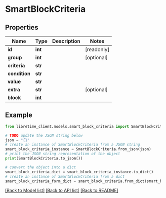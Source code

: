 # SmartBlockCriteria


## Properties

Name | Type | Description | Notes
------------ | ------------- | ------------- | -------------
**id** | **int** |  | [readonly] 
**group** | **int** |  | [optional] 
**criteria** | **str** |  | 
**condition** | **str** |  | 
**value** | **str** |  | 
**extra** | **str** |  | [optional] 
**block** | **int** |  | 

## Example

```python
from libretime_client.models.smart_block_criteria import SmartBlockCriteria

# TODO update the JSON string below
json = "{}"
# create an instance of SmartBlockCriteria from a JSON string
smart_block_criteria_instance = SmartBlockCriteria.from_json(json)
# print the JSON string representation of the object
print(SmartBlockCriteria.to_json())

# convert the object into a dict
smart_block_criteria_dict = smart_block_criteria_instance.to_dict()
# create an instance of SmartBlockCriteria from a dict
smart_block_criteria_form_dict = smart_block_criteria.from_dict(smart_block_criteria_dict)
```
[[Back to Model list]](../README.md#documentation-for-models) [[Back to API list]](../README.md#documentation-for-api-endpoints) [[Back to README]](../README.md)


